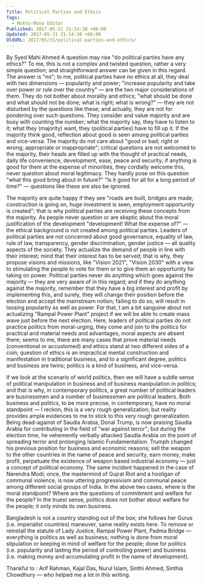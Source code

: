 ```yaml
---
Title: Political Parties and Ethics
Tags:
  - Mukto-Mona Editor
Published: 2017-05-31 21:14:30 +06:00
Updated: 2017-05-31 21:14:30 +06:00
OldURL: 2017/05/31/political-parties-and-ethics/
---
```



By Syed Mahi Ahmed
A question may rise "do political parties have any ethics?" To me, this is not a complex and twisted question, rather a very simple question; and straightforward answer can be given in this regard. The answer is "no"; to me, political parties have no ethics at all, they deal with two dimensions — popularity and power; "increase popularity and take over power or rule over the country" — are the two major considerations of them. They do not bother about morality and ethics; "what should be done and what should not be done; what is right; what is wrong?" — they are not disturbed by the questions like these; and actually, they are not for pondering over such questions. They consider and value majority and are busy with counting the number; what the majority say, they have to listen to it; what they (majority) want, they (political parties) have to fill up it. If the majority think good, reflection about good is seen among political parties and vice-versa. The majority do not care about "good or bad; right or wrong; appropriate or inappropriate"; critical questions are not welcomed to the majority, their heads are filled up with the thought of practical needs, daily life convenience, development, ease, peace and security; if anything is good for them at the expense of minorities, they cordially welcome this, never question about moral legitimacy. They hardly pose on this question "what this good bring about in future?" "Is it good for all for a long period of time?" — questions like these are also be ignored. 

The majority are quite happy if they see "roads are built, bridges are made, construction is going on, huge investment is seen, employment opportunity is created"; that is why political parties are receiving these concepts from the majority. As people never question or are skeptic about the moral justification of the development "development! What the expense of?" — the ethical background is not created among political parties. Leaders of political parties are not concerned about good governance, equality of law, rule of law, transparency, gender discrimination, gender justice — all quality aspects of the society. They actualize the demand of people in line with their interest; mind that their interest has to be served; that is why, they propose visions and missions, like "Vision 2021", "Vision 2030" with a view to stimulating the people to vote for them or to give them an opportunity for taking on power. Political parties never do anything which goes against the majority — they are very aware of in this regard; and if they do anything against the majority, remember that they have a big interest and profit by implementing this, and surely, they will change their position before the election and accept the mainstream notion; failing to do so, will result in loosing popularity as well as power. For that, I am a bit sanguine about not actualizing "Rampal Power Plant" project if we will be able to create mass wave just before the next election. Here, leaders of political parties do not practice politics from moral-urging, they come and join to the politics for practical and material needs and advantages, moral aspects are absent there; seems to me, there are many cases that prove material needs (conventional or accustomed) and ethics stand at two different sides of a coin; question of ethics is an impractical mental construction and manifestation in traditional business, and to a significant degree, politics and business are twins; politics is a kind of business, and vice-versa. 

If we look at the scenario of world politics, then we will have a subtle sense of political manipulation in business and of business manipulation in politics; and that is why, in contemporary politics, a great number of political leaders are businessmen and a number of businessmen are political leaders. Both business and politics, to be more precise, in contemporary, have no moral standpoint — I reckon, this is a very rough generalization; but reality provides ample evidences to me to stick to this very rough generalization. Being dead-against of Saudia Arabia, Donal Trump, is now praising Saudia Arabia for contributing in the field of "war against terror"; but during the election time, he vehemently verbally attacked Saudia Arabia on the point of spreading terror and prolonging Islamic Fundamentalism. Trumph changed his previous position for business and economic reasons; sell the weapon to the other countries in the name of peace and security, earn money, make profit, perpetuate the existence of weapon based industrial economy — just a concept of political economy. The same incident happened in the case of Narendra Modi; once, the mastermind of Gujrat Riot and a hooligan of communal violence, is now uttering progressivism and communal peace among different social groups of India. In the above two cases, where is the moral standpoint? Where are the questions of commitment and welfare for the people? In the truest sense, politics does not bother about welfare for the people; it only minds its own business.


Bangladesh is not a country standing out of the box; she follows her Gurus (i.e. imperialist countries) maneuver, same reality exists here. To remove or reinstall the statute of Lady Justice, Rampal Power Plant, Padma Bridge — everything is politics as well as business; nothing is done from moral stipulation or keeping in mind of welfare for the people; done for politics (i.e. popularity and lasting the period of controlling power) and business (i.e. making money and accumulating profit in the name of development).

Thankful to : Arif Rahman, Kajal Das, Nurul Islam, Sinthi Ahmed, Sinthia Chowdhury — who helped me a lot in this writing.




